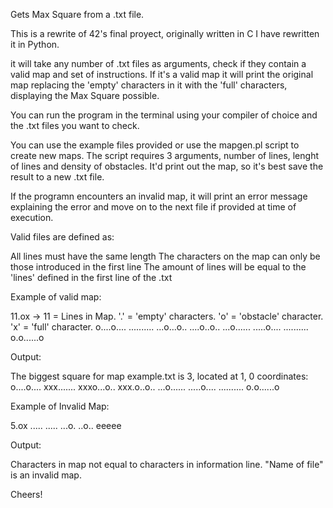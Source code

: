 Gets Max Square from a .txt file.

This is a rewrite of 42's final proyect, originally written in C I have rewritten it in Python.

it will take any number of .txt files as arguments, check if they contain a valid map and set of instructions. If it's a valid map it will print the original map replacing the 'empty' characters in it
with the 'full' characters, displaying the Max Square possible. 

You can run the program in the terminal using your compiler of choice and the .txt files you want to check.

You can use the example files provided or use the mapgen.pl script to create new maps. The script requires 3 arguments, number of lines, lenght of lines and density of obstacles. It'd print out the map,
so it's best save the result to a new .txt file.

If the programn encounters an invalid map, it will print an error message explaining the error and move on to the next file if provided at time of execution.

Valid files are defined as:

All lines must have the same length
The characters on the map can only be those introduced in the first line
The amount of lines will be equal to the 'lines' defined in the first line of the .txt

Example of valid map: 

11.ox -> 11 = Lines in Map. '.' = 'empty' characters. 'o' = 'obstacle' character. 'x' = 'full' character.
o....o....
..........
...o...o..
....o..o..
...o......
.....o....
..........
o.o......o

Output: 

The biggest square for map example.txt is 3, located at 1, 0 coordinates: 
o....o....
xxx.......
xxxo...o..
xxx.o..o..
...o......
.....o....
..........
o.o......o

Example of Invalid Map:

5.ox
.....
.....
...o.
..o..
eeeee

Output: 

Characters in map not equal to characters in information line. "Name of file" is an invalid map.

Cheers!